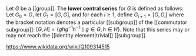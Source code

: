 Let $G$ be a [[group]]. The **lower central series** for $G$ is defined as follows: Let $G_0=G$, let $G_1 = [G,G]$, and for each $i \geq 1$, define $G_{i+1} = [G,G_{i}]$ where the bracket notation denotes a particular [[subgroup]] of the [[commutator subgroup]]: $[G,H] = \{ghg^{-1}h^{-1}\mid g\in G, h\in H\}$. Note that this series may or may not reach the [[identity element|trivial]] [[subgroup]].

https://www.wikidata.org/wiki/Q109314515